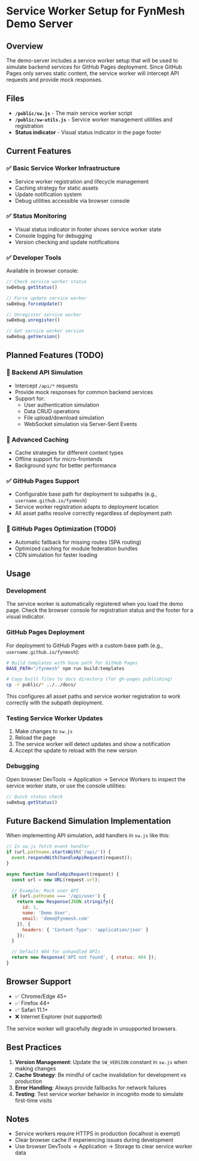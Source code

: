 # Service Worker Setup for FynMesh Demo Server

## Overview

The demo-server includes a service worker setup that will be used to simulate backend services for GitHub Pages deployment. Since GitHub Pages only serves static content, the service worker will intercept API requests and provide mock responses.

## Files

- **`/public/sw.js`** - The main service worker script
- **`/public/sw-utils.js`** - Service worker management utilities and registration
- **Status indicator** - Visual status indicator in the page footer

## Current Features

### ✅ Basic Service Worker Infrastructure
- Service worker registration and lifecycle management
- Caching strategy for static assets
- Update notification system
- Debug utilities accessible via browser console

### ✅ Status Monitoring
- Visual status indicator in footer shows service worker state
- Console logging for debugging
- Version checking and update notifications

### ✅ Developer Tools
Available in browser console:
```javascript
// Check service worker status
swDebug.getStatus()

// Force update service worker
swDebug.forceUpdate()

// Unregister service worker
swDebug.unregister()

// Get service worker version
swDebug.getVersion()
```

## Planned Features (TODO)

### 🔄 Backend API Simulation
- Intercept `/api/*` requests
- Provide mock responses for common backend services
- Support for:
  - User authentication simulation
  - Data CRUD operations
  - File upload/download simulation
  - WebSocket simulation via Server-Sent Events

### 🔄 Advanced Caching
- Cache strategies for different content types
- Offline support for micro-frontends
- Background sync for better performance

### ✅ GitHub Pages Support
- Configurable base path for deployment to subpaths (e.g., `username.github.io/fynmesh`)
- Service worker registration adapts to deployment location
- All asset paths resolve correctly regardless of deployment path

### 🔄 GitHub Pages Optimization (TODO)
- Automatic fallback for missing routes (SPA routing)
- Optimized caching for module federation bundles
- CDN simulation for faster loading

## Usage

### Development
The service worker is automatically registered when you load the demo page. Check the browser console for registration status and the footer for a visual indicator.

### GitHub Pages Deployment
For deployment to GitHub Pages with a custom base path (e.g., `username.github.io/fynmesh`):

```bash
# Build templates with base path for GitHub Pages
BASE_PATH="/fynmesh" npm run build:templates

# Copy built files to docs directory (for gh-pages publishing)
cp -r public/* ../../docs/
```

This configures all asset paths and service worker registration to work correctly with the subpath deployment.

### Testing Service Worker Updates
1. Make changes to `sw.js`
2. Reload the page
3. The service worker will detect updates and show a notification
4. Accept the update to reload with the new version

### Debugging
Open browser DevTools → Application → Service Workers to inspect the service worker state, or use the console utilities:

```javascript
// Quick status check
swDebug.getStatus()
```

## Future Backend Simulation Implementation

When implementing API simulation, add handlers in `sw.js` like this:

```javascript
// In sw.js fetch event handler
if (url.pathname.startsWith('/api/')) {
  event.respondWith(handleApiRequest(request));
}

async function handleApiRequest(request) {
  const url = new URL(request.url);

  // Example: Mock user API
  if (url.pathname === '/api/user') {
    return new Response(JSON.stringify({
      id: 1,
      name: 'Demo User',
      email: 'demo@fynmesh.com'
    }), {
      headers: { 'Content-Type': 'application/json' }
    });
  }

  // Default 404 for unhandled APIs
  return new Response('API not found', { status: 404 });
}
```

## Browser Support

- ✅ Chrome/Edge 45+
- ✅ Firefox 44+
- ✅ Safari 11.1+
- ❌ Internet Explorer (not supported)

The service worker will gracefully degrade in unsupported browsers.

## Best Practices

1. **Version Management**: Update the `SW_VERSION` constant in `sw.js` when making changes
2. **Cache Strategy**: Be mindful of cache invalidation for development vs production
3. **Error Handling**: Always provide fallbacks for network failures
4. **Testing**: Test service worker behavior in incognito mode to simulate first-time visits

## Notes

- Service workers require HTTPS in production (localhost is exempt)
- Clear browser cache if experiencing issues during development
- Use browser DevTools → Application → Storage to clear service worker data
